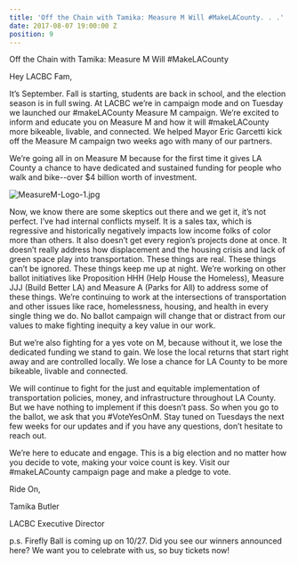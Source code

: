 ```yaml
---
title: 'Off the Chain with Tamika: Measure M Will #MakeLACounty. . .'
date: 2017-08-07 19:00:00 Z
position: 9
---
```


Off the Chain with Tamika: Measure M Will #MakeLACounty

Hey LACBC Fam,

It’s September. Fall is starting, students are back in school, and the election season is in full swing. At LACBC we’re in campaign mode and on Tuesday we launched our #makeLACounty Measure M campaign. We’re excited to inform and educate you on Measure M and how it will #makeLACounty more bikeable, livable, and connected. We helped Mayor Eric Garcetti kick off the Measure M campaign two weeks ago with many of our partners.

We’re going all in on Measure M because for the first time it gives LA County a chance to have dedicated and sustained funding for people who walk and bike--over $4 billion worth of investment.

![MeasureM-Logo-1.jpg](/uploads/MeasureM-Logo-1.jpg)

Now, we know there are some skeptics out there and we get it, it’s not perfect. I’ve had internal conflicts myself. It is a sales tax, which is regressive and historically negatively impacts low income folks of color more than others. It also doesn’t get every region’s projects done at once. It doesn’t really address how displacement and the housing crisis and lack of green space play into transportation. These things are real. These things can’t be ignored. These things keep me up at night. We’re working on other ballot initiatives like Proposition HHH (Help House the Homeless), Measure JJJ (Build Better LA) and Measure A (Parks for All) to address some of these things. We’re continuing to work at the intersections of transportation and other issues like race, homelessness, housing, and health in every single thing we do. No ballot campaign will change that or distract from our values to make fighting inequity a key value in our work.

But we’re also fighting for a yes vote on M, because without it, we lose the dedicated funding we stand to gain. We lose the local returns that start right away and are controlled locally. We lose a chance for LA County to be more bikeable, livable and connected.

We will continue to fight for the just and equitable implementation of transportation policies, money, and infrastructure throughout LA County. But we have nothing to implement if this doesn’t pass. So when you go to the ballot, we ask that you #VoteYesOnM. Stay tuned on Tuesdays the next few weeks for our updates and if you have any questions, don’t hesitate to reach out.

We’re here to educate and engage. This is a big election and no matter how you decide to vote, making your voice count is key.  Visit our #makeLACounty campaign page and make a pledge to vote.

Ride On,

Tamika Butler

LACBC Executive Director

p.s. Firefly Ball is coming up on 10/27.  Did you see our winners announced here?  We want you to celebrate with us, so buy tickets now!